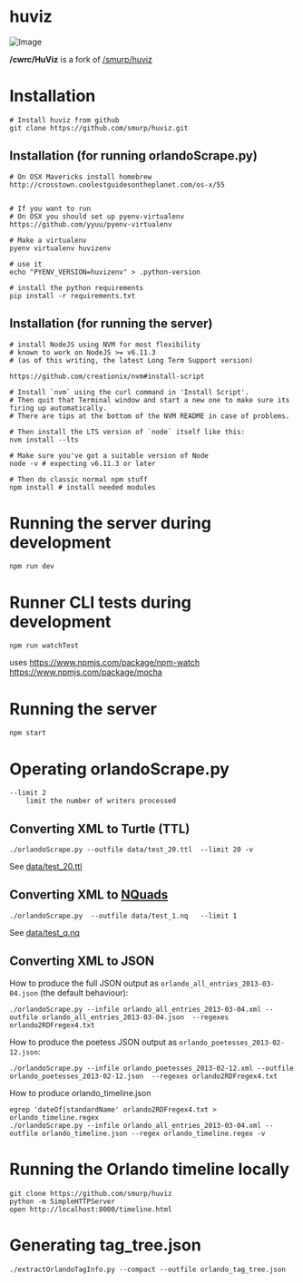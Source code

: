 huviz
=====

![Image](./graph_ex1.png?raw=true)

**/cwrc/HuViz** is a fork of [/smurp/huviz](https://github.com/smurp/huviz)

# Installation

    # Install huviz from github
    git clone https://github.com/smurp/huviz.git

## Installation (for running orlandoScrape.py)

    # On OSX Mavericks install homebrew
    http://crosstown.coolestguidesontheplanet.com/os-x/55


    # If you want to run
    # On OSX you should set up pyenv-virtualenv
    https://github.com/yyuu/pyenv-virtualenv

    # Make a virtualenv
    pyenv virtualenv huvizenv

    # use it
    echo "PYENV_VERSION=huvizenv" > .python-version

    # install the python requirements
    pip install -r requirements.txt

## Installation (for running the server)


    # install NodeJS using NVM for most flexibility
    # known to work on NodeJS >= v6.11.3
    # (as of this writing, the latest Long Term Support version)

    https://github.com/creationix/nvm#install-script

    # Install `nvm` using the curl command in 'Install Script'.
    # Then quit that Terminal window and start a new one to make sure its firing up automatically.
    # There are tips at the bottom of the NVM README in case of problems.

    # Then install the LTS version of `node` itself like this:
    nvm install --lts

    # Make sure you've got a suitable version of Node
    node -v # expecting v6.11.3 or later

    # Then do classic normal npm stuff
    npm install # install needed modules

# Running the server during development

    npm run dev

# Runner CLI tests during development

    npm run watchTest

uses https://www.npmjs.com/package/npm-watch https://www.npmjs.com/package/mocha

# Running the server

    npm start

# Operating orlandoScrape.py

    --limit 2
        limit the number of writers processed


## Converting XML to Turtle (TTL)

    ./orlandoScrape.py --outfile data/test_20.ttl  --limit 20 -v

See [data/test_20.ttl](../master/data/test_20.ttl)

## Converting XML to [NQuads](http://www.w3.org/TR/n-quads/)

    ./orlandoScrape.py  --outfile data/test_1.nq   --limit 1

See [data/test_q.nq](../master/data/test_1.nq)


## Converting XML to JSON

  How to produce the full JSON output as `orlando_all_entries_2013-03-04.json` (the default behaviour):

    ./orlandoScrape.py --infile orlando_all_entries_2013-03-04.xml --outfile orlando_all_entries_2013-03-04.json  --regexes orlando2RDFregex4.txt


  How to produce the poetess JSON output as `orlando_poetesses_2013-02-12.json`:

    ./orlandoScrape.py --infile orlando_poetesses_2013-02-12.xml --outfile orlando_poetesses_2013-02-12.json  --regexes orlando2RDFregex4.txt

  How to produce orlando_timeline.json

    egrep 'dateOf|standardName' orlando2RDFregex4.txt > orlando_timeline.regex
    ./orlandoScrape.py --infile orlando_all_entries_2013-03-04.xml --outfile orlando_timeline.json --regex orlando_timeline.regex -v


# Running the Orlando timeline locally

    git clone https://github.com/smurp/huviz
    python -m SimpleHTTPServer
    open http://localhost:8000/timeline.html

# Generating tag_tree.json

    ./extractOrlandoTagInfo.py --compact --outfile orlando_tag_tree.json
